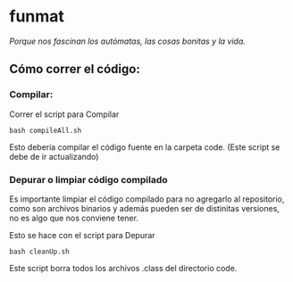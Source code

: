 # funmat

_Porque nos fascinan los autómatas, las cosas bonitas y la vida._

## Cómo correr el código:

### Compilar:

Correr el script para Compilar

    bash compileAll.sh

Esto debería compilar el código fuente en la carpeta code.
(Este script se debe de ir actualizando)


### Depurar o limpiar código compilado

Es importante limpiar el código compilado para no agregarlo al repositorio,
como son archivos binarios y además pueden ser de distinitas versiones, no es algo
que nos conviene tener.

Esto se hace con el script para Depurar

    bash cleanUp.sh

Este script borra todos los archivos .class del directorio code.
